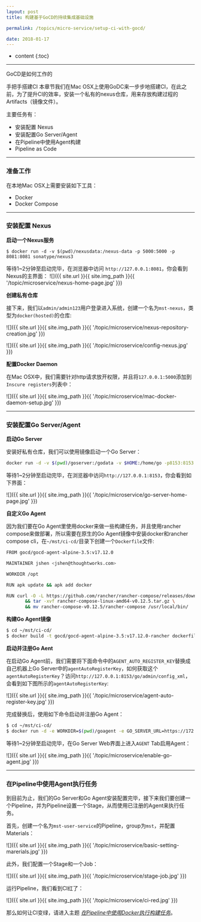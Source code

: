 ```yaml
---
layout: post
title: 构建基于GoCD的持续集成基础设施

permalink: /topics/micro-service/setup-ci-with-gocd/

date: 2018-01-17
---
```


* content
{:toc}

---


GoCD是如何工作的


手把手搭建CI
本章节我们在Mac OSX上使用GoDC来一步步地搭建CI，在此之前，为了提升CI的效率，安装一个私有的nexus仓库，用来存放构建过程的Artifacts（镜像文件）。

主要任务有：

- 安装配置 Nexus
- 安装配置Go Server/Agent
- 在Pipeline中使用Agent构建
- Pipeline as Code

---

### 准备工作
在本地Mac OSX上需要安装如下工具：

- Docker
- Docker Compose


---

### 安装配置 Nexus
**启动一个Nexus服务**

```
$ docker run -d -v $(pwd)/nexusdata:/nexus-data -p 5000:5000 -p 8081:8081 sonatype/nexus3
```

等待1~2分钟至启动完毕，在浏览器中访问 `http://127.0.0.1:8081`，你会看到Nexus的主界面：
![]({{ site.url }}{{ site.img_path }}{{ '/topic/microservice/nexus-home-page.jpg' }})

**创建私有仓库**

接下来，我们以`admin/admin123`用户登录进入系统，创建一个名为`mst-nexus`，类型为`docker(hosted)`的仓库:

![]({{ site.url }}{{ site.img_path }}{{ '/topic/microservice/nexus-repository-creation.jpg' }})

![]({{ site.url }}{{ site.img_path }}{{ '/topic/microservice/config-nexus.jpg' }})


**配置Docker Daemon**

在Mac OSX中，我们需要针对http请求放开权限，并且将`127.0.0.1:5000`添加到 `Inscure registers`列表中：

![]({{ site.url }}{{ site.img_path }}{{ '/topic/microservice/mac-docker-daemon-setup.jpg' }})

---

### 安装配置Go Server/Agent

**启动Go Server**

安装好私有仓库，我们可以使用镜像启动一个Go Server：

```sh
docker run -d -v $(pwd)/goserver:/godata -v $HOME:/home/go -p8153:8153 -p8154:8154 gocd/gocd-server:v17.12.0
```

等待1~2分钟至启动完毕，在浏览器中访问`http://127.0.0.1:8153`，你会看到如下界面：

![]({{ site.url }}{{ site.img_path }}{{ '/topic/microservice/go-server-home-page.jpg' }})

**自定义Go Agent**

因为我们要在Go Agent里使用docker来做一些构建任务，并且使用rancher compose来做部署，所以需要在原生的Go Agent镜像中安装docker和rancher compose cli，在`~/mst/ci-cd/`目录下创建一个`Dockerfile`文件:

```sh
FROM gocd/gocd-agent-alpine-3.5:v17.12.0

MAINTAINER jshen <jshen@thoughtworks.com>

WORKDIR /opt

RUN apk update && apk add docker

RUN curl -O -L https://github.com/rancher/rancher-compose/releases/download/v0.12.5/rancher-compose-linux-amd64-v0.12.5.tar.gz \
       && tar -xvf rancher-compose-linux-amd64-v0.12.5.tar.gz \
       && mv rancher-compose-v0.12.5/rancher-compose /usr/local/bin/
```

**构建Go Agent镜像**

```sh
$ cd ~/mst/ci-cd/
$ docker build -t gocd/gocd-agent-alpine-3.5:v17.12.0-rancher dockerfiles/gocd-agent-with-rancher-cli/
```

**启动并注册Go Aent**

在启动Go Agent前，我们需要将下面命令中的`AGENT_AUTO_REGISTER_KEY`替换成自己机器上Go Server中的`agentAutoRegisterKey`，如何获取这个`agentAutoRegisterKey`？访问`http://127.0.0.1:8153/go/admin/config_xml`，会看到如下图所示的`agentAutoRegisterKey`:

![]({{ site.url }}{{ site.img_path }}{{ '/topic/microservice/agent-auto-register-key.jpg' }})

完成替换后，使用如下命令启动并注册Go Agent：

```sh
$ cd ~/mst/ci-cd/
$ docker run -d -e WORKDIR=$(pwd)/goagent -e GO_SERVER_URL=https://172.17.0.1:8154/go -v $(pwd)/goagent:/godata -v $HOME:/home/go -v /var/run/docker.sock:/var/run/docker.sock:rw -v $HOME/.docker:/home/go/.docker:rw -e AGENT_AUTO_REGISTER_KEY=211f2c07-97cb-47b2-9eaf-af1326f190e2 -e AGENT_AUTO_REGISTER_RESOURCES=docker -e AGENT_AUTO_REGISTER_HOSTNAME=superman gocd/gocd-agent-alpine-3.5:v17.12.0-rancher
```

等待1~2分钟至启动完毕，在Go Server Web界面上进入`AGENT` Tab启用Agent：

![]({{ site.url }}{{ site.img_path }}{{ '/topic/microservice/enable-go-agent.jpg' }})

---

### 在Pipeline中使用Agent执行任务
到目前为止，我们的Go Server和Go Agent安装配置完毕，接下来我们要创建一个Pipeline，并为Pipeline设置一个Stage，从而使用已注册的Agent来执行任务。

首先，创建一个名为`mst-user-service`的Pipeline，group为`mst`，并配置Materials：

![]({{ site.url }}{{ site.img_path }}{{ '/topic/microservice/basic-setting-marerials.jpg' }})

此外，我们配置一个Stage和一个Job：

![]({{ site.url }}{{ site.img_path }}{{ '/topic/microservice/stage-job.jpg' }})

运行Pipeline，我们看到CI红了：

![]({{ site.url }}{{ site.img_path }}{{ '/topic/microservice/ci-red.jpg' }})

那么如何让CI变绿，请进入主题 [*在Pipeline中使用Docker执行构建任务*]()。





